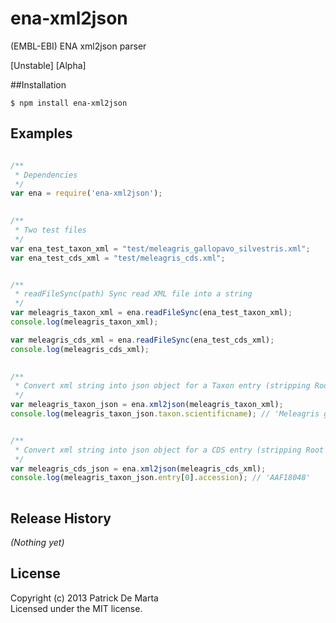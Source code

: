 # ena-xml2json

(EMBL-EBI) ENA xml2json parser

[Unstable] [Alpha]

##Installation
~~~
$ npm install ena-xml2json
~~~

## Examples
~~~javascript

/**
 * Dependencies
 */
var ena = require('ena-xml2json');
 

/**
 * Two test files
 */
var ena_test_taxon_xml = "test/meleagris_gallopavo_silvestris.xml";
var ena_test_cds_xml = "test/meleagris_cds.xml";


/**
 * readFileSync(path) Sync read XML file into a string
 */
var meleagris_taxon_xml = ena.readFileSync(ena_test_taxon_xml);
console.log(meleagris_taxon_xml);

var meleagris_cds_xml = ena.readFileSync(ena_test_cds_xml);
console.log(meleagris_cds_xml);

 
/**
 * Convert xml string into json object for a Taxon entry (stripping Root node)
 */
var meleagris_taxon_json = ena.xml2json(meleagris_taxon_xml);
console.log(meleagris_taxon_json.taxon.scientificname); // 'Meleagris gallopavo silvestris'


/**
 * Convert xml string into json object for a CDS entry (stripping Root node)
 */
var meleagris_cds_json = ena.xml2json(meleagris_cds_xml);
console.log(meleagris_taxon_json.entry[0].accession); // 'AAF18048'
 
~~~

## Release History
_(Nothing yet)_

## License
Copyright (c) 2013 Patrick De Marta  
Licensed under the MIT license.
